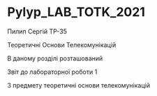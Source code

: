# Pylyp_LAB_TOTK_2021
Пилип Сергій ТР-35 

Теоретичні Основи Телекомунікацій


В даному розділі розташований 

Звіт до лабораторної роботи 1 

З предмету теоретичні основи телекомунікацій 
